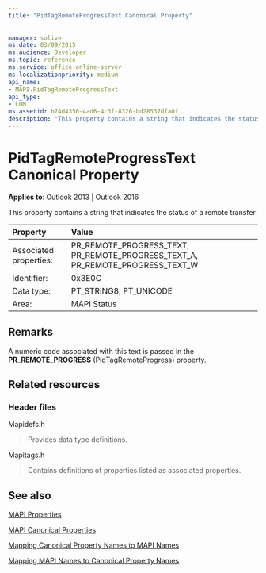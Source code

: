 ```yaml
---
title: "PidTagRemoteProgressText Canonical Property"
 
 
manager: soliver
ms.date: 03/09/2015
ms.audience: Developer
ms.topic: reference
ms.service: office-online-server
ms.localizationpriority: medium
api_name:
- MAPI.PidTagRemoteProgressText
api_type:
- COM
ms.assetid: b74d4350-4ad6-4c3f-8326-bd28537dfa0f
description: "This property contains a string that indicates the status of a remote transfer. A numeric code associated with this text is passed in the PR_REMOTE_PROGRESS property."
---
```


# PidTagRemoteProgressText Canonical Property

  
  
**Applies to**: Outlook 2013 | Outlook 2016 
  
This property contains a string that indicates the status of a remote transfer.
  
|Property |Value |
|:-----|:-----|
|Associated properties:  <br/> |PR_REMOTE_PROGRESS_TEXT, PR_REMOTE_PROGRESS_TEXT_A, PR_REMOTE_PROGRESS_TEXT_W  <br/> |
|Identifier:  <br/> |0x3E0C  <br/> |
|Data type:  <br/> |PT_STRING8, PT_UNICODE  <br/> |
|Area:  <br/> |MAPI Status  <br/> |
   
## Remarks

A numeric code associated with this text is passed in the **PR_REMOTE_PROGRESS** ([PidTagRemoteProgress](pidtagremoteprogress-canonical-property.md)) property.
  
## Related resources

### Header files

Mapidefs.h
  
> Provides data type definitions.
    
Mapitags.h
  
> Contains definitions of properties listed as associated properties.
    
## See also



[MAPI Properties](mapi-properties.md)
  
[MAPI Canonical Properties](mapi-canonical-properties.md)
  
[Mapping Canonical Property Names to MAPI Names](mapping-canonical-property-names-to-mapi-names.md)
  
[Mapping MAPI Names to Canonical Property Names](mapping-mapi-names-to-canonical-property-names.md)

